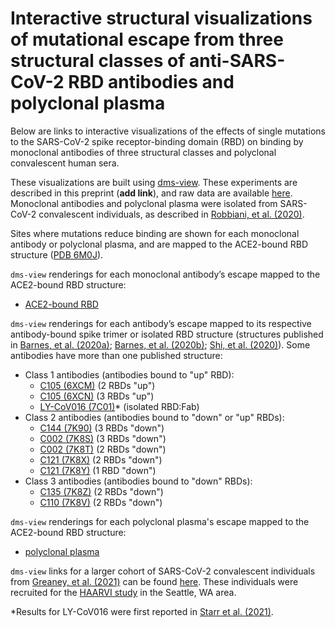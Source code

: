 # Interactive structural visualizations of mutational escape from three structural classes of anti-SARS-CoV-2 RBD antibodies and polyclonal plasma

Below are links to interactive visualizations of the effects of single mutations to the SARS-CoV-2 spike receptor-binding domain (RBD) on binding by monoclonal antibodies of three structural classes and polyclonal convalescent human sera.

These visualizations are built using [dms-view](https://dms-view.github.io/docs/).
These experiments are described in this preprint (**add link**), and raw data are available [here](https://github.com/jbloomlab/SARS-CoV-2-RBD_MAP_Rockefeller/blob/main/results/supp_data/NY_mabs_sera_raw_data.csv).
Monoclonal antibodies and polyclonal plasma were isolated from SARS-CoV-2 convalescent individuals, as described in [Robbiani, et al. (2020)](https://www.nature.com/articles/s41586-020-2456-9).

Sites where mutations reduce binding are shown for each monoclonal antibody or polyclonal plasma, and are mapped to the ACE2-bound RBD structure ([PDB 6M0J](https://www.rcsb.org/structure/6M0J)).

`dms-view` renderings for each monoclonal antibody’s escape mapped to the ACE2-bound RBD structure:
 - <a href="https://dms-view.github.io/?markdown-url=https%3A%2F%2Fraw.githubusercontent.com%2Fjbloomlab%2FSARS-CoV-2-RBD_MAP_Rockefeller%2Fmain%2Fdata%2Fdms-view_metadata.md&pdb-url=https%3A%2F%2Fraw.githubusercontent.com%2Fjbloomlab%2FSARS-CoV-2-RBD_MAP_Rockefeller%2Fmain%2Fdata%2Fpdbs%2F6M0J.pdb&data-url=https%3A%2F%2Fraw.githubusercontent.com%2Fjbloomlab%2FSARS-CoV-2-RBD_MAP_Rockefeller%2Fmain%2Fresults%2Fsupp_data%2FRockefeller_antibodies_6m0j_dms-view_data.csv&condition=C105&site_metric=site_total+escape&mutation_metric=mut_escape+color+ACE2+bind&selected_sites=417%2C420%2C421%2C453%2C455%2C456%2C460%2C473%2C475%2C487&protein-data-color=lightgray&protein-other-color=mediumpurple" target="_blank">ACE2-bound RBD</a>

`dms-view` renderings for each antibody’s escape mapped to its respective antibody-bound spike trimer or isolated RBD structure (structures published in [Barnes, et al. (2020a)](https://www.sciencedirect.com/science/article/pii/S0092867420307571?via%3Dihub); [Barnes, et al. (2020b)](https://www.nature.com/articles/s41586-020-2852-1); [Shi, et al. (2020)](https://www.nature.com/articles/s41586-020-2381-y)). Some antibodies have more than one published structure:
 - Class 1 antibodies (antibodies bound to "up" RBD):
     - <a href="https://dms-view.github.io/?markdown-url=https%3A%2F%2Fraw.githubusercontent.com%2Fjbloomlab%2FSARS-CoV-2-RBD_MAP_Rockefeller%2Fmain%2Fdata%2Fdms-view_metadata.md&pdb-url=https%3A%2F%2Fraw.githubusercontent.com%2Fjbloomlab%2FSARS-CoV-2-RBD_MAP_Rockefeller%2Fmain%2Fdata%2Fpdbs%2F6xcm.pdb&data-url=https%3A%2F%2Fraw.githubusercontent.com%2Fjbloomlab%2FSARS-CoV-2-RBD_MAP_Rockefeller%2Fmain%2Fresults%2Fsupp_data%2FNY_mabs_sera_6xcm_dms-view_data.csv&condition=C105&site_metric=site_total+escape&mutation_metric=mut_escape+color+ACE2+bind&selected_sites=417%2C420%2C421%2C453%2C455%2C456%2C460%2C473%2C475%2C487&protein-data-color=lightgray&protein-other-color=slateblue" target="_blank">C105 (6XCM)</a> (2 RBDs "up")
     - <a href="https://dms-view.github.io/?markdown-url=https%3A%2F%2Fraw.githubusercontent.com%2Fjbloomlab%2FSARS-CoV-2-RBD_MAP_Rockefeller%2Fmain%2Fdata%2Fdms-view_metadata.md&pdb-url=https%3A%2F%2Fraw.githubusercontent.com%2Fjbloomlab%2FSARS-CoV-2-RBD_MAP_Rockefeller%2Fmain%2Fdata%2Fpdbs%2F6xcn.pdb&data-url=https%3A%2F%2Fraw.githubusercontent.com%2Fjbloomlab%2FSARS-CoV-2-RBD_MAP_Rockefeller%2Fmain%2Fresults%2Fsupp_data%2FNY_mabs_sera_6xcn_dms-view_data.csv&condition=C105&site_metric=site_total+escape&mutation_metric=mut_escape+color+ACE2+bind&selected_sites=417%2C420%2C421%2C453%2C455%2C456%2C460%2C473%2C475%2C487&protein-data-color=lightgray&protein-other-color=slateblue" target="_blank">C105 (6XCN)</a> (3 RBDs "up")
     - <a href="https://dms-view.github.io/?markdown-url=https%3A%2F%2Fraw.githubusercontent.com%2Fjbloomlab%2FSARS-CoV-2-RBD_MAP_Rockefeller%2Fmain%2Fdata%2Fdms-view_metadata.md&pdb-url=https%3A%2F%2Fraw.githubusercontent.com%2Fjbloomlab%2FSARS-CoV-2-RBD_MAP_Rockefeller%2Fmain%2Fdata%2Fpdbs%2F7c01_single.pdb&data-url=https%3A%2F%2Fraw.githubusercontent.com%2Fjbloomlab%2FSARS-CoV-2-RBD_MAP_Rockefeller%2Fmain%2Fresults%2Fsupp_data%2FNY_mabs_sera_7c01_dms-view_data.csv&condition=LY-CoV016&site_metric=site_total+escape&mutation_metric=mut_escape+color+ACE2+bind&selected_sites=417%2C420%2C455%2C456%2C460%2C472%2C473%2C475%2C476%2C486%2C487%2C489%2C504&protein-data-color=lightgray&protein-other-color=slateblue" target="_blank">LY-CoV016 (7C01)</a>* (isolated RBD:Fab)
 - Class 2 antibodies (antibodies bound to "down" or "up" RBDs):
     - <a href="https://dms-view.github.io/?markdown-url=https%3A%2F%2Fraw.githubusercontent.com%2Fjbloomlab%2FSARS-CoV-2-RBD_MAP_Rockefeller%2Fmain%2Fdata%2Fdms-view_metadata.md&pdb-url=https%3A%2F%2Fraw.githubusercontent.com%2Fjbloomlab%2FSARS-CoV-2-RBD_MAP_Rockefeller%2Fmain%2Fdata%2Fpdbs%2F7k90.pdb&data-url=https%3A%2F%2Fraw.githubusercontent.com%2Fjbloomlab%2FSARS-CoV-2-RBD_MAP_Rockefeller%2Fmain%2Fresults%2Fsupp_data%2FNY_mabs_sera_7k90_dms-view_data.csv&condition=C144&site_metric=site_total+escape&mutation_metric=mut_escape+color+ACE2+bind&selected_sites=455%2C456%2C472%2C473%2C484%2C485%2C486%2C489%2C490%2C493%2C494&protein-data-color=lightgray&protein-other-color=slateblue" target="_blank">C144 (7K90)</a> (3 RBDs "down")
     - <a href="https://dms-view.github.io/?markdown-url=https%3A%2F%2Fraw.githubusercontent.com%2Fjbloomlab%2FSARS-CoV-2-RBD_MAP_Rockefeller%2Fmain%2Fdata%2Fdms-view_metadata.md&pdb-url=https%3A%2F%2Fraw.githubusercontent.com%2Fjbloomlab%2FSARS-CoV-2-RBD_MAP_Rockefeller%2Fmain%2Fdata%2Fpdbs%2F7k8s.pdb&data-url=https%3A%2F%2Fraw.githubusercontent.com%2Fjbloomlab%2FSARS-CoV-2-RBD_MAP_Rockefeller%2Fmain%2Fresults%2Fsupp_data%2FNY_mabs_sera_7k8s_dms-view_data.csv&condition=C002&site_metric=site_total+escape&mutation_metric=mut_escape+color+ACE2+bind&selected_sites=452%2C455%2C456%2C472%2C473%2C482%2C483%2C484%2C485%2C486%2C489%2C490%2C492%2C493%2C494&protein-data-color=lightgray&protein-other-color=slateblue" target="_blank">C002 (7K8S)</a> (3 RBDs "down")
     - <a href="https://dms-view.github.io/?markdown-url=https%3A%2F%2Fraw.githubusercontent.com%2Fjbloomlab%2FSARS-CoV-2-RBD_MAP_Rockefeller%2Fmain%2Fdata%2Fdms-view_metadata.md&pdb-url=https%3A%2F%2Fraw.githubusercontent.com%2Fjbloomlab%2FSARS-CoV-2-RBD_MAP_Rockefeller%2Fmain%2Fdata%2Fpdbs%2F7k8t.pdb&data-url=https%3A%2F%2Fraw.githubusercontent.com%2Fjbloomlab%2FSARS-CoV-2-RBD_MAP_Rockefeller%2Fmain%2Fresults%2Fsupp_data%2FNY_mabs_sera_7k8t_dms-view_data.csv&condition=C002&site_metric=site_total+escape&mutation_metric=mut_escape+color+ACE2+bind&selected_sites=452%2C455%2C456%2C472%2C473%2C482%2C483%2C484%2C485%2C486%2C489%2C490%2C492%2C493%2C494&protein-data-color=lightgray&protein-other-color=slateblue" target="_blank">C002 (7K8T)</a> (2 RBDs "down")
     - <a href="https://dms-view.github.io/?markdown-url=https%3A%2F%2Fraw.githubusercontent.com%2Fjbloomlab%2FSARS-CoV-2-RBD_MAP_Rockefeller%2Fmain%2Fdata%2Fdms-view_metadata.md&pdb-url=https%3A%2F%2Fraw.githubusercontent.com%2Fjbloomlab%2FSARS-CoV-2-RBD_MAP_Rockefeller%2Fmain%2Fdata%2Fpdbs%2F7k8x.pdb&data-url=https%3A%2F%2Fraw.githubusercontent.com%2Fjbloomlab%2FSARS-CoV-2-RBD_MAP_Rockefeller%2Fmain%2Fresults%2Fsupp_data%2FNY_mabs_sera_7k8x_dms-view_data.csv&condition=C121&site_metric=site_total+escape&mutation_metric=mut_escape+color+ACE2+bind&selected_sites=449%2C453%2C455%2C456%2C472%2C484%2C485%2C486%2C489%2C490%2C493%2C494&protein-data-color=lightgray&protein-other-color=slateblue" target="_blank">C121 (7K8X)</a> (2 RBDs "down")
     - <a href="https://dms-view.github.io/?markdown-url=https%3A%2F%2Fraw.githubusercontent.com%2Fjbloomlab%2FSARS-CoV-2-RBD_MAP_Rockefeller%2Fmain%2Fdata%2Fdms-view_metadata.md&pdb-url=https%3A%2F%2Fraw.githubusercontent.com%2Fjbloomlab%2FSARS-CoV-2-RBD_MAP_Rockefeller%2Fmain%2Fdata%2Fpdbs%2F7k8y.pdb&data-url=https%3A%2F%2Fraw.githubusercontent.com%2Fjbloomlab%2FSARS-CoV-2-RBD_MAP_Rockefeller%2Fmain%2Fresults%2Fsupp_data%2FNY_mabs_sera_7k8y_dms-view_data.csv&condition=C121&site_metric=site_total+escape&mutation_metric=mut_escape+color+ACE2+bind&selected_sites=449%2C453%2C455%2C456%2C472%2C484%2C485%2C486%2C489%2C490%2C493%2C494&protein-data-color=lightgray&protein-other-color=slateblue" target="_blank">C121 (7K8Y)</a> (1 RBD "down")
 - Class 3 antibodies (antibodies bound to "down" RBDs):
     - <a href="https://dms-view.github.io/?markdown-url=https%3A%2F%2Fraw.githubusercontent.com%2Fjbloomlab%2FSARS-CoV-2-RBD_MAP_Rockefeller%2Fmain%2Fdata%2Fdms-view_metadata.md&pdb-url=https%3A%2F%2Fraw.githubusercontent.com%2Fjbloomlab%2FSARS-CoV-2-RBD_MAP_Rockefeller%2Fmain%2Fdata%2Fpdbs%2F7k8z.pdb&data-url=https%3A%2F%2Fraw.githubusercontent.com%2Fjbloomlab%2FSARS-CoV-2-RBD_MAP_Rockefeller%2Fmain%2Fresults%2Fsupp_data%2FNY_mabs_sera_7k8z_dms-view_data.csv&condition=C135&site_metric=site_total+escape&mutation_metric=mut_escape+color+ACE2+bind&selected_sites=345%2C346%2C440%2C441%2C443%2C444%2C445%2C448%2C450&protein-data-color=lightgray&protein-other-color=slateblue" target="_blank">C135 (7K8Z)</a> (2 RBDs "down")
     - <a href="https://dms-view.github.io/?markdown-url=https%3A%2F%2Fraw.githubusercontent.com%2Fjbloomlab%2FSARS-CoV-2-RBD_MAP_Rockefeller%2Fmain%2Fdata%2Fdms-view_metadata.md&pdb-url=https%3A%2F%2Fraw.githubusercontent.com%2Fjbloomlab%2FSARS-CoV-2-RBD_MAP_Rockefeller%2Fmain%2Fdata%2Fpdbs%2F7k8v.pdb&data-url=https%3A%2F%2Fraw.githubusercontent.com%2Fjbloomlab%2FSARS-CoV-2-RBD_MAP_Rockefeller%2Fmain%2Fresults%2Fsupp_data%2FNY_mabs_sera_7k8v_dms-view_data.csv&condition=C110&site_metric=site_total+escape&mutation_metric=mut_escape+color+ACE2+bind&selected_sites=346%2C444%2C446%2C447%2C448%2C449%2C450%2C452%2C490%2C494&protein-data-color=lightgray&protein-other-color=slateblue" target="_blank">C110 (7K8V)</a> (2 RBDs "down")

`dms-view` renderings for each polyclonal plasma's escape mapped to the ACE2-bound RBD structure:
 - <a href="https://dms-view.github.io/?markdown-url=https%3A%2F%2Fraw.githubusercontent.com%2Fjbloomlab%2FSARS-CoV-2-RBD_MAP_Rockefeller%2Fmain%2Fdata%2Fdms-view_metadata.md&pdb-url=https%3A%2F%2Fraw.githubusercontent.com%2Fjbloomlab%2FSARS-CoV-2-RBD_MAP_Rockefeller%2Fmain%2Fdata%2Fpdbs%2F6M0J.pdb&data-url=https%3A%2F%2Fraw.githubusercontent.com%2Fjbloomlab%2FSARS-CoV-2-RBD_MAP_Rockefeller%2Fmain%2Fresults%2Fsupp_data%2FNussenzweig_serum_6m0j_dms-view_data.csv&condition=COV-021&site_metric=site_total+escape&mutation_metric=mut_escape+color+ACE2+bind&selected_sites=406%2C443%2C447%2C448%2C449%2C455%2C456%2C472%2C473%2C484%2C485%2C486%2C489%2C490%2C493%2C494%2C496%2C501%2C503&protein-data-color=lightgray&protein-other-color=mediumpurple" target="_blank">polyclonal plasma</a>

`dms-view` links for a larger cohort of SARS-CoV-2 convalescent individuals from [Greaney, et al. (2021)](https://www.sciencedirect.com/science/article/pii/S1931312821000822) can be found [here](https://jbloomlab.github.io/SARS-CoV-2-RBD_MAP_HAARVI_sera/). These individuals were recruited for the [HAARVI study](https://www.chulab.org/haarvi) in the Seattle, WA area.

*Results for LY-CoV016 were first reported in [Starr et al. (2021)](https://science.sciencemag.org/content/371/6531/850.long).
